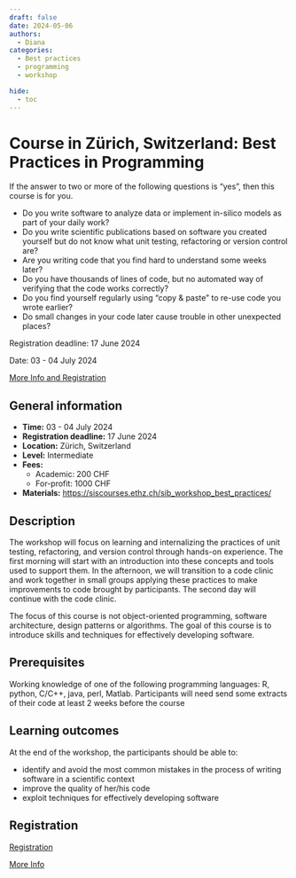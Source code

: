 ```yaml
---
draft: false
date: 2024-05-06
authors:
  - Diana
categories:
  - Best practices
  - programming
  - workshop

hide:
  - toc
---
```


# Course in Zürich, Switzerland: Best Practices in Programming

If the answer to two or more of the following questions is “yes”, then this course is for you.

* Do you write software to analyze data or implement in-silico models as part of your daily work?
* Do you write scientific publications based on software you created yourself but do not know what unit testing, refactoring or version control are?
* Are you writing code that you find hard to understand some weeks later?
* Do you have thousands of lines of code, but no automated way of verifying that the code works correctly?
* Do you find yourself regularly using “copy & paste” to re-use code you wrote earlier?
* Do small changes in your code later cause trouble in other unexpected places?

Registration deadline: 17 June 2024

Date: 03 - 04 July 2024

[More Info and Registration](https://www.sib.swiss/training/course/20240703_BPP) 

<!-- more -->

## General information 

* __Time:__ 03 - 04 July 2024
* __Registration deadline:__ 17 June 2024
* __Location:__  Zürich, Switzerland
* __Level:__ Intermediate
* __Fees:__ 
    * Academic: 200 CHF
    * For-profit: 1000 CHF
* __Materials:__  https://siscourses.ethz.ch/sib_workshop_best_practices/ 

## Description

The workshop will focus on learning and internalizing the practices of unit testing, refactoring, and version control through hands-on experience. The first morning will start with an introduction into these concepts and tools used to support them. In the afternoon, we will transition to a code clinic and work together in small groups applying these practices to make improvements to code brought by participants. The second day will continue with the code clinic.

The focus of this course is not object-oriented programming, software architecture, design patterns or algorithms. The goal of this course is to introduce skills and techniques for effectively developing software.

## Prerequisites

Working knowledge of one of the following programming languages: R, python, C/C++, java, perl, Matlab.
Participants will need send some extracts of their code at least 2 weeks before the course

## Learning outcomes

At the end of the workshop, the participants should be able to:

* identify and avoid the most common mistakes in the process of writing software in a scientific context
* improve the quality of her/his code
* exploit techniques for effectively developing software

## Registration

[Registration](https://www.sib.swiss/training/course-apply/20240703_BPP) 

[More Info](https://www.sib.swiss/training/course/20240703_BPP) 

